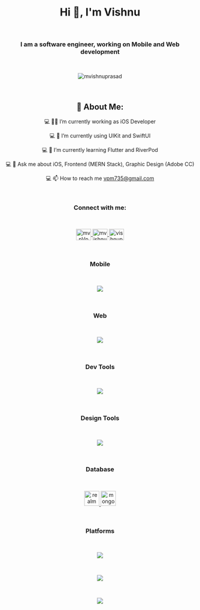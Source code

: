 <h1 align="center">Hi 👋, I'm Vishnu</h1>
<br>
<h3 align="center">I am a software engineer, working on Mobile and Web development</h3>
<br>
<p align="center">
  <img src="https://komarev.com/ghpvc/?username=mvishnuprasad&label=Profile%20views&color=0e75b6&style=flat" alt="mvishnuprasad">
</p>
 
<br>
<h2 align="center">💫 About Me:</h2>
<p align="center">
<p align="center">💻 👷‍♂️ I’m currently working as iOS Developer</p>
<p align="center">💻 🌱 I’m currently using UIKit and SwiftUI</p>
<p align="center">💻 🌱 I’m currently learning Flutter and RiverPod</p>
<p align="center">💻 💬 Ask me about iOS, Frontend (MERN Stack), Graphic Design (Adobe CC)</p>
<p align="center">💻 📫 How to reach me <a href="mailto:vpm735@gmail.com">vpm735@gmail.com</a></p>
</p>
<br>
<h3 align="center">Connect with me:</h3>
<br>
<p align="center">
  <a href="https://twitter.com/mvpVpm" target="blank">
    <img align="center" src="https://skillicons.dev/icons?i=twitter" alt="mvpVpm" height="30" width="40">
  </a>
  <a href="https://linkedin.com/in/mvishnuprasad" target="blank">
    <img align="center" src="https://skillicons.dev/icons?i=linkedin" alt="mvishnuprasad" height="30" width="40">
  </a>
  <a href="https://www.behance.net/vishnuprasadm" target="blank">
    <img align="center" src="https://raw.githubusercontent.com/rahuldkjain/github-profile-readme-generator/master/src/images/icons/Social/behance.svg" alt="vishnuprasadm" height="30" width="40">
  </a>
</p>
<br>
<h3 align="center">Mobile</h3>
<br>
<p align="center">
  <a href="https://skillicons.dev">
    <img src="https://skillicons.dev/icons?i=swift,flutter,dart,react" />
  </a>
</p>
<br>
<h3 align="center">Web</h3>
<br>
<p align="center">
  <a href="https://skillicons.dev">
    <img src="https://skillicons.dev/icons?i=html,css,nodejs,react" />
  </a>
</p>
<br>
<h3 align="center">Dev Tools</h3>
<br>
<p align="center">
  <a href="https://skillicons.dev">
    <img src="https://skillicons.dev/icons?i=git,github,xd,postman,powershell" />
  </a>
</p>
<br>
<h3 align="center">Design Tools</h3>
<br>
<p align="center">
  <a href="https://skillicons.dev">
    <img src="https://skillicons.dev/icons?i=figma,ai,ps" />
  </a>
</p>
<br>
<h3 align="center">Database</h3>
<br>
<p align="center">
  <a href="https://realm.io/" target="_blank" rel="noreferrer">
    <img src="https://raw.githubusercontent.com/bestofjs/bestofjs-webui/8665e8c267a0215f3159df28b33c365198101df5/public/logos/realm.svg" alt="realm" width="40" height="40">
  </a>
  <a href="https://www.mongodb.com/" target="_blank" rel="noreferrer">
    <img src="https://skillicons.dev/icons?i=mongodb" alt="mongodb" width="40" height="40">
  </a>
</p>
<br>
<h3 align="center">Platforms</h3>
<br>
<p align="center">
  <a href="https://skillicons.dev">
    <img src="https://skillicons.dev/icons?i=windows,ubuntu,apple" />
  </a>
</p>
<br>
<p align="center">
  <a href="https://github.com/mvishnuprasad?tab=repositories">
    <img align="center" src="https://github-readme-stats.vercel.app/api?username=mvishnuprasad&theme=blue-green&show_icons=true" />
  </a>
</p>
<br>
<p align="center">
  <a href="https://github.com/mvishnuprasad?tab=repositories">
    <img align="center" src="https://github-readme-stats.vercel.app/api/top-langs/?username=mvishnuprasad&langs_count=18" />
  </a>
</p>
